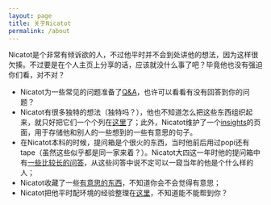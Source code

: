 ```yaml
---
layout: page
title: 关于Nicatot
permalink: /about
---
```


Nicatot是个非常有倾诉欲的人，不过他平时并不会到处讲他的想法，因为这样很欠揍。不过要是在个人主页上分享的话，应该就没什么事了吧？毕竟他也没有强迫你们看，对不对？

- Nicatot为一些常见的问题准备了[Q&A](/about/QA)，也许可以看看有没有回答到你的问题？
- Nicatot有很多独特的想法（独特吗？），他也不知道怎么把这些东西组织起来，就只好把它们一个个列在[这里](/about/thoughts)了；此外，Nicatot维护了一个[insights](/about/insights)的页面，用于存储他和别人的一些想到的一些有意思的句子。
- 在Nicatot本科的时候，提问箱是个很火的东西，当时他前后用过popi还有tape（虽然这些似乎都是同一家来着？）。Nicatot大四这一年时他的提问箱中有[一些比较长的问答](/about/tape)，从这些问答中说不定可以一窥当年的他是个什么样的人；
- Nicatot收藏了一些[有意思的东西](/about/share)，不知道你会不会觉得有意思；
- Nicatot把他平时配环境的经验整理在[这里](/about/environment)，不知道能不能帮到你？